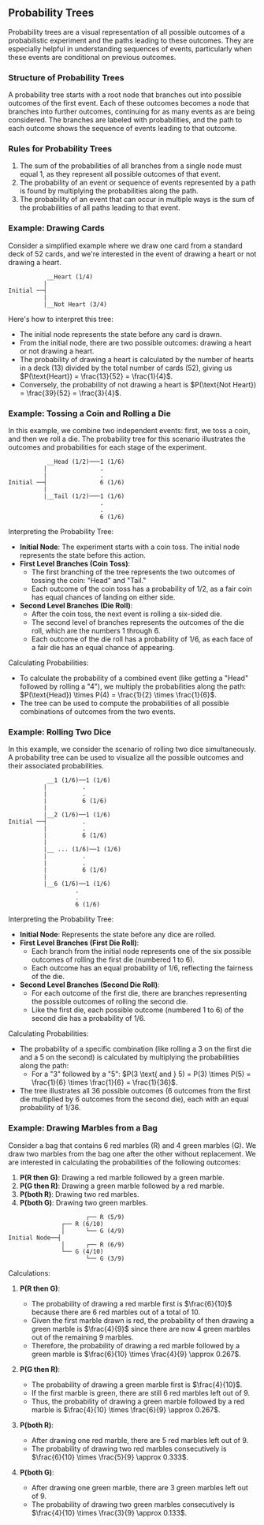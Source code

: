 ## Probability Trees

Probability trees are a visual representation of all possible outcomes of a probabilistic experiment and the paths leading to these outcomes. They are especially helpful in understanding sequences of events, particularly when these events are conditional on previous outcomes.

### Structure of Probability Trees

A probability tree starts with a root node that branches out into possible outcomes of the first event. Each of these outcomes becomes a node that branches into further outcomes, continuing for as many events as are being considered. The branches are labeled with probabilities, and the path to each outcome shows the sequence of events leading to that outcome.

### Rules for Probability Trees

1. The sum of the probabilities of all branches from a single node must equal 1, as they represent all possible outcomes of that event.
2. The probability of an event or sequence of events represented by a path is found by multiplying the probabilities along the path.
3. The probability of an event that can occur in multiple ways is the sum of the probabilities of all paths leading to that event.

### Example: Drawing Cards

Consider a simplified example where we draw one card from a standard deck of 52 cards, and we're interested in the event of drawing a heart or not drawing a heart.

```plaintext
           __Heart (1/4)
          |
Initial ──┤
          |
          |__Not Heart (3/4)
```

Here's how to interpret this tree:

- The initial node represents the state before any card is drawn.
- From the initial node, there are two possible outcomes: drawing a heart or not drawing a heart.
- The probability of drawing a heart is calculated by the number of hearts in a deck (13) divided by the total number of cards (52), giving us $P(\text{Heart}) = \frac{13}{52} = \frac{1}{4}$.
- Conversely, the probability of not drawing a heart is $P(\text{Not Heart}) = \frac{39}{52} = \frac{3}{4}$.

### Example: Tossing a Coin and Rolling a Die

In this example, we combine two independent events: first, we toss a coin, and then we roll a die. The probability tree for this scenario illustrates the outcomes and probabilities for each stage of the experiment.

```plaintext
           __Head (1/2)───1 (1/6)
          |               .
          |               .
Initial ──┤               6 (1/6)
          |       
          |__Tail (1/2)───1 (1/6)
                          .
                          .
                          6 (1/6)
```

Interpreting the Probability Tree:

- **Initial Node**: The experiment starts with a coin toss. The initial node represents the state before this action.
- **First Level Branches (Coin Toss)**:
    - The first branching of the tree represents the two outcomes of tossing the coin: "Head" and "Tail."
    - Each outcome of the coin toss has a probability of 1/2, as a fair coin has equal chances of landing on either side.
- **Second Level Branches (Die Roll)**:
    - After the coin toss, the next event is rolling a six-sided die.
    - The second level of branches represents the outcomes of the die roll, which are the numbers 1 through 6.
    - Each outcome of the die roll has a probability of 1/6, as each face of a fair die has an equal chance of appearing.

Calculating Probabilities:

- To calculate the probability of a combined event (like getting a "Head" followed by rolling a "4"), we multiply the probabilities along the path: $P(\text{Head}) \times P(4) = \frac{1}{2} \times \frac{1}{6}$.
- The tree can be used to compute the probabilities of all possible combinations of outcomes from the two events.

### Example: Rolling Two Dice

In this example, we consider the scenario of rolling two dice simultaneously. A probability tree can be used to visualize all the possible outcomes and their associated probabilities.

```plaintext
           __1 (1/6)──1 (1/6)
          |          .
          |          .
          |          6 (1/6)
          |
          |__2 (1/6)──1 (1/6)
Initial ──┤          .
          |          .
          |          6 (1/6)
          |
          |__ ... (1/6)──1 (1/6)
          |          .
          |          .
          |          6 (1/6)
          |
          |__6 (1/6)──1 (1/6)
                   .
                   .
                   6 (1/6)
```

Interpreting the Probability Tree:

- **Initial Node**: Represents the state before any dice are rolled.
- **First Level Branches (First Die Roll)**:
    - Each branch from the initial node represents one of the six possible outcomes of rolling the first die (numbered 1 to 6).
    - Each outcome has an equal probability of 1/6, reflecting the fairness of the die.
- **Second Level Branches (Second Die Roll)**:
    - For each outcome of the first die, there are branches representing the possible outcomes of rolling the second die.
    - Like the first die, each possible outcome (numbered 1 to 6) of the second die has a probability of 1/6.

Calculating Probabilities:

- The probability of a specific combination (like rolling a 3 on the first die and a 5 on the second) is calculated by multiplying the probabilities along the path:
    - For a "3" followed by a "5": $P(3 \text{ and } 5) = P(3) \times P(5) = \frac{1}{6} \times \frac{1}{6} = \frac{1}{36}$.
- The tree illustrates all 36 possible outcomes (6 outcomes from the first die multiplied by 6 outcomes from the second die), each with an equal probability of 1/36.

### Example: Drawing Marbles from a Bag

Consider a bag that contains 6 red marbles (R) and 4 green marbles (G). We draw two marbles from the bag one after the other without replacement. We are interested in calculating the probabilities of the following outcomes:

1. **P(R then G)**: Drawing a red marble followed by a green marble.
2. **P(G then R)**: Drawing a green marble followed by a red marble.
3. **P(both R)**: Drawing two red marbles.
4. **P(both G)**: Drawing two green marbles.

```plaintext
                      ┌── R (5/9)
               ┌── R (6/10)
               │      └── G (4/9)
Initial Node──┤
               │      ┌── R (6/9)
               └── G (4/10)
                      └── G (3/9)

```

Calculations:

1. **P(R then G)**: 
   - The probability of drawing a red marble first is $\frac{6}{10}$ because there are 6 red marbles out of a total of 10.
   - Given the first marble drawn is red, the probability of then drawing a green marble is $\frac{4}{9}$ since there are now 4 green marbles out of the remaining 9 marbles.
   - Therefore, the probability of drawing a red marble followed by a green marble is $\frac{6}{10} \times \frac{4}{9} \approx 0.267$.

2. **P(G then R)**:
   - The probability of drawing a green marble first is $\frac{4}{10}$.
   - If the first marble is green, there are still 6 red marbles left out of 9.
   - Thus, the probability of drawing a green marble followed by a red marble is $\frac{4}{10} \times \frac{6}{9} \approx 0.267$.

3. **P(both R)**:
   - After drawing one red marble, there are 5 red marbles left out of 9.
   - The probability of drawing two red marbles consecutively is $\frac{6}{10} \times \frac{5}{9} \approx 0.333$.

4. **P(both G)**:
   - After drawing one green marble, there are 3 green marbles left out of 9.
   - The probability of drawing two green marbles consecutively is $\frac{4}{10} \times \frac{3}{9} \approx 0.133$.
